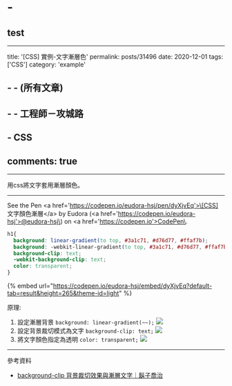 # -

## test

***

title: '\[CSS] 實例-文字漸層色' permalink: posts/31496 date: 2020-12-01 tags: \['CSS'] category: 'example'

## - - (所有文章)

## - - 工程師－攻城路

## - CSS

## comments: true

***

用css將文字套用漸層顏色。

***

See the Pen \<a href='https://codepen.io/eudora-hsj/pen/dyXjvEq'>\[CSS] 文字顏色漸層\</a> by Eudora (\<a href='https://codepen.io/eudora-hsj'>@eudora-hsj\</a>) on \<a href='https://codepen.io'>CodePen\</a>.

```css
h1{
  background: linear-gradient(to top, #3a1c71, #d76d77, #ffaf7b);
  background: -webkit-linear-gradient(to top, #3a1c71, #d76d77, #ffaf7b);
  background-clip: text;
  -webkit-background-clip: text;
  color: transparent;
}
```

{% embed url="https://codepen.io/eudora-hsj/embed/dyXjvEq?default-tab=result&height=265&theme-id=light" %}

原理:

1. 設定漸層背景 `background: linear-gradient(~~);` ![](https://i.imgur.com/4ykeIlj.png)
2. 設定背景裁切模式為文字 `background-clip: text;` ![](https://i.imgur.com/5DMaknW.png)
3. 將文字顏色指定為透明 `color: transparent;` ![](https://i.imgur.com/MvkFfeV.png)

***

參考資料

* [background-clip 背景裁切效果與漸層文字｜鬍子喬治](https://blog.george-moustache.com/background-clip-%E8%83%8C%E6%99%AF%E8%A3%81%E5%88%87%E6%95%88%E6%9E%9C%E8%88%87%E6%BC%B8%E5%B1%A4%E6%96%87%E5%AD%97/)
